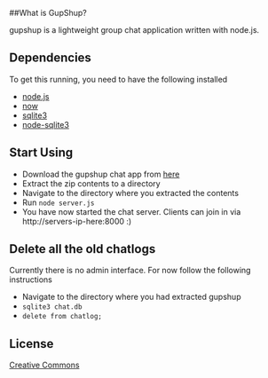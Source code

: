 ##What is GupShup?

gupshup is a lightweight group chat application written with node.js. 

## Dependencies

To get this running, you need to have the following installed

* [node.js](http://nodejs.org/) 
* [now](http://nowjs.com/)
* [sqlite3](http://www.sqlite.org/)
* [node-sqlite3](https://github.com/developmentseed/node-sqlite3)

## Start Using

* Download the gupshup chat app from [here](https://github.com/pradeep1288/gupshup/zipball/master)
* Extract the zip contents to a directory
* Navigate to the directory where you extracted the contents
* Run `node server.js`
* You have now started the chat server. Clients can join in via http://servers-ip-here:8000 :)

## Delete all the old chatlogs

Currently there is no admin interface. For now follow the following instructions
* Navigate to the directory where you had extracted gupshup
* `sqlite3 chat.db`
* `delete from chatlog;`

## License

[Creative Commons](http://creativecommons.org/licenses/by-nc-sa/3.0/)